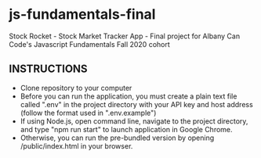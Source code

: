 # js-fundamentals-final

Stock Rocket - Stock Market Tracker App - Final project for Albany Can Code's Javascript Fundamentals Fall 2020 cohort

## INSTRUCTIONS

- Clone repository to your computer
- Before you can run the application, you must create a plain text file called ".env" in the project directory with your API key and host address (follow the format used in ".env.example")
- If using Node.js, open command line, navigate to the project directory, and type "npm run start" to launch application in Google Chrome.
- Otherwise, you can run the pre-bundled version by opening /public/index.html in your browser.
